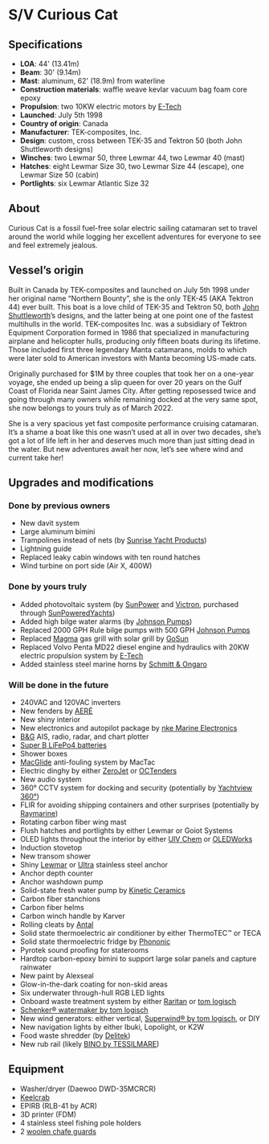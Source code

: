 # S/V Curious Cat


## Specifications

- **LOA**: 44' (13.41m)
- **Beam**: 30' (9.14m)
- **Mast**: aluminum, 62' (18.9m) from waterline
- **Construction materials**: waffle weave kevlar vacuum bag foam core epoxy
- **Propulsion**: two 10KW electric motors by [E-Tech](https://starboats.eu/electric-drives/e-tech-wg-inboard-engines/)
- **Launched**: July 5th 1998
- **Country of origin**: Canada
- **Manufacturer**: TEK-composites, Inc.
- **Design**: custom, cross between TEK-35 and Tektron 50 (both John Shuttleworth designs)
- **Winches**: two Lewmar 50, three Lewmar 44, two Lewmar 40 (mast)
- **Hatches**: eight Lewmar Size 30, two Lewmar Size 44 (escape), one Lewmar Size 50 (cabin)
- **Portlights**: six Lewmar Atlantic Size 32
<!-- - **Water maker**:  -->
<!-- - **Water heater**:  -->


## About

Curious Cat is a fossil fuel-free solar electric sailing catamaran set to travel around the world while logging her excellent adventures for everyone to see and feel extremely jealous.


## Vessel’s origin

Built in Canada by TEK-composites and launched on July 5th 1998 under her original name “Northern Bounty”, she is the only TEK-45 (AKA Tektron 44) ever built.
This boat is a love child of TEK-35 and Tektron 50, both [John Shuttleworth](https://www.shuttleworthdesign.com)’s designs, and the latter being at one point one of the fastest multihulls in the world.  TEK-composites Inc. was a subsidiary of Tektron Equipment Corporation formed in 1986 that specialized in manufacturing airplane and helicopter hulls, producing only fifteen boats during its lifetime.  Those included first three legendary Manta catamarans, molds to which were later sold to American investors with Manta becoming US-made cats.

Originally purchased for $1M by three couples that took her on a one-year voyage, she ended up being a slip queen for over 20 years on the Gulf Coast of Florida near Saint James City.
After getting reposessed twice and going through many owners while remaining docked at the very same spot, she now belongs to yours truly as of March 2022.

She is a very spacious yet fast composite performance cruising catamaran.  It’s a shame a boat like this one wasn’t used at all in over two decades, she’s got a lot of life left in her and deserves much more than just sitting dead in the water.  But new adventures await her now, let’s see where wind and current take her!


## Upgrades and modifications

### Done by previous owners

 - New davit system
 - Large aluminum bimini
 - Trampolines instead of nets (by [Sunrise Yacht Products](https://multihullnets.com))
 - Lightning guide
 - Replaced leaky cabin windows with ten round hatches
 - Wind turbine on port side (Air X, 400W)

### Done by yours truly

 - Added photovoltaic system (by [SunPower](https://us.sunpower.com/products/solar-panels) and [Victron](https://www.victronenergy.com), purchased through [SunPoweredYachts](https://www.sunpoweredyachts.com))
 - Added high bilge water alarms (by [Johnson Pumps](https://www.spxflow.com/products/application?application=marine&subApplications=recreational-marine))
 - Replaced 2000 GPH Rule bilge pumps with 500 GPH [Johnson Pumps](https://www.spxflow.com/products/application?application=marine&subApplications=recreational-marine)
 - Replaced [Magma](https://magmaproducts.com/collections/grills-marine) gas grill with solar grill by [GoSun](https://gosun.co/products/sport-marine)
 - Replaced Volvo Penta MD22 diesel engine and hydraulics with 20KW electric propulsion system by [E-Tech](https://starboats.eu/electric-drives/)
 - Added stainless steel marine horns by [Schmitt & Ongaro](http://www.schmittongaromarine.com)

### Will be done in the future

 - 240VAC and 120VAC inverters
 - New fenders by [AERÉ](http://aeredockingsolutions.com)
 - New shiny interior
 - New electronics and autopilot package by [nke Marine Electronics](http://nke-marine-electronics.com)
 - [B&G](https://www.bandg.com) AIS, radio, radar, and chart plotter
 - [Super B LiFePo4 batteries](https://www.super-b.com/en/lithium-marine-batteries/leisure-marine)
 - Shower boxes
 - [MacGlide](https://www.macglide.eu) anti-fouling system by MacTac
 - Electric dinghy by either [ZeroJet](https://www.zerojet.nz) or [OCTenders](https://octenders.co.nz)
 - New audio system
 - 360° CCTV system for docking and security (potentially by [Yachtview 360°](http://www.yachtview360.eu))
 - FLIR for avoiding shipping containers and other surprises (potentially by [Raymarine](https://www.raymarine.com/flir-thermal-cameras/))
 - Rotating carbon fiber wing mast
 - Flush hatches and portlights by either Lewmar or Goiot Systems
 - OLED lights throughout the interior by either [UIV Chem](http://www.ioledlight.com) or [OLEDWorks](http://oledworks.com)
 - Induction stovetop
 - New transom shower
 - Shiny [Lewmar](https://www.lewmar.com) or [Ultra](https://www.ultramarine-anchors.com/anchor) stainless steel anchor
 - Anchor depth counter
 - Anchor washdown pump
 - Solid-state fresh water pump by [Kinetic Ceramics](https://www.kineticceramics.com/products/solid-state-pumps/)
 - Carbon fiber stanchions
 - Carbon fiber helms
 - Carbon winch handle by Karver
 - Rolling cleats by [Antal](http://antal.it/ENG/)
 - Solid state thermoelectric air conditioner by either ThermoTEC™ or TECA
 - Solid state thermoelectric fridge by [Phononic](https://phononic.com)
 - Pyrotek sound proofing for staterooms
 - Hardtop carbon-epoxy bimini to support large solar panels and capture rainwater
 - New paint by Alexseal
 - Glow-in-the-dark coating for non-skid areas
 - Six underwater through-hull RGB LED lights
 - Onboard waste treatment system by either [Raritan](https://www.raritaneng.com/en_US/) or [tom logisch](https://www.nauticexpo.com/prod/tom-logisch-exploring-world-better-way/product-64563-479247.html)
 - [Schenker® watermaker by tom logisch](https://tomlogisch.com/schenker/)
 - New wind generators: either vertical, [Superwind® by tom logisch](https://tomlogisch.com/superwind/), or DIY
 - New navigation lights by either Ibuki, Lopolight, or K2W
 - Food waste shredder (by [Delitek]())
 - New rub rail (likely [BINO by TESSILMARE](https://rubrails-tessilmare.com/boat-rub-rails/bino-boat-rub-rails/))


## Equipment
 - Washer/dryer (Daewoo DWD-35MCRCR)
 - [Keelcrab](https://www.keelcrab.com)
 - EPIRB (RLB-41 by ACR)
 - 3D printer (FDM)
 - 4 stainless steel fishing pole holders
 - 2 [woolen chafe guards](https://sailormall.net/woolen-chafe-guard-for-rope-o-14-22-mm-black-code-06-315-01/)
